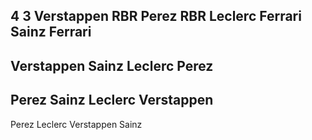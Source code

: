 4 3
Verstappen RBR
Perez RBR
Leclerc Ferrari
Sainz Ferrari
---
Verstappen
Sainz
Leclerc
Perez
---
Perez
Sainz
Leclerc
Verstappen
---
Perez
Leclerc
Verstappen
Sainz